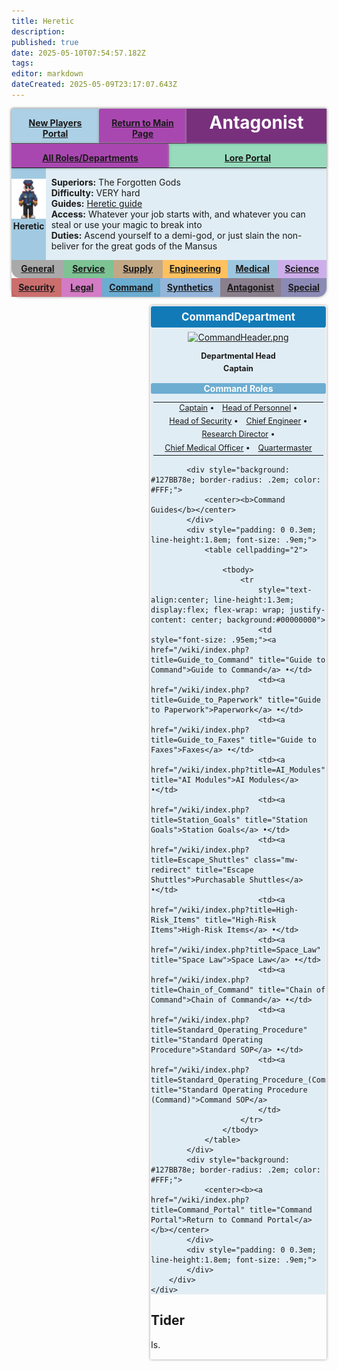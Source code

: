 ```yaml
---
title: Heretic
description: 
published: true
date: 2025-05-10T07:54:57.182Z
tags: 
editor: markdown
dateCreated: 2025-05-09T23:17:07.643Z
---
```


<div
    style="box-shadow: 0 0 .3em #999; border-radius: .2em .2em 1em 1em; margin-bottom: 0.5em; align-content: start; display: flex; flex-flow: row wrap;">
    <div
        style="box-shadow: 0 0 .3em 0 #999; border: solid; border-width: 0 0 1px 0; background: #6CADD28e; border-radius: .2em 0em 0em 0; color: 127BB7; padding: 1em .8em .5em; float:left; flex-basis: 7%; flex-grow: 1;">
        <center><b><a href="/wiki/index.php?title=New_Players_Portal" title="New Players Portal">New Players
                    Portal</a></b></center>
    </div>
    <div
        style="box-shadow: 0 0 .3em 0 #999; border: solid; border-width: 0 0 1px 0; background: #a947b0; border-radius: .2em 0em 0em 0; color: 127BB7; padding: 1em .8em .5em; float:left; flex-basis: 7%; flex-grow: 1;">
        <center><b><a href="/wiki/index.php?title=home" title="Main Page">Return to Main Page</a></b></center>
    </div>
    <div
        style="box-shadow: 0 0 .3em 0 #999; color: #fff; background: #78307d; padding: .4em .8em .5em; flex-basis: 40%;">
        <center><b><span style="font-size:200%;color:{{{textcolor}}};">Antagonist</span></b></center>
    </div>
    <div
        style="box-shadow: 0 0 .3em 0 #999; border: solid; border-width: 0 0 1px 0; background: #a947b0; border-radius: 0em .2em 0em 0em; padding: 1em .8em .5em; float:right; flex-basis: 7%; flex-grow: 1;">
        <center><b><a href="/LRP/roles" title="Roles">All Roles/Departments</a></b></center>
    </div>
    <div
        style="box-shadow: 0 0 .3em 0 #999; border: solid; border-width: 0 0 1px 0; background: #47C1898e; border-radius: .2em 0em 0em 0; color: 127BB7; padding: 1em .8em .5em; float:left; flex-basis: 7%; flex-grow: 1;">
        <center><b><a href="/en/LRP/Lore" title="Lore Portal">Lore Portal</a></b></center>
    </div>
    <div style="flex-basis: 100%; flex-grow: 1; padding: 0; background: #127BB71e">
        <div style="overflow: auto; align-items: stretch; display: flex;">
            <div style="background: #127BB74e; width: 6em; height:inherit; float:left; margin-right: .5em;">
                <center><br><a href="/lrp/roles/command/head_of_personnel.png" class="image"><img alt="head_of_personnel.png"
                            src="/lrp/roles/command/head_of_personnel.png" decoding="async" width="64"
                            height="64"></a><br><b>Heretic</b></center>
            </div>
            <div style="float:left; padding: 0 .1em 0">
                <p><b>Superiors:</b> The Forgotten Gods <!-- Add your Superior Job title and the link to the job page -->
                    <br><b>Difficulty:</b>  VERY hard
                    <br><b>Guides:</b> <a href="/wiki/index.php?title=Heretic_Guide"
                        title="Heretic Guide">Heretic guide</a>
                    <br><b>Access:</b> Whatever your job starts with, and whatever you can steal or use your magic to break into
                    <br><b>Duties:</b> Ascend yourself to a demi-god, or just slain the non-beliver for the great gods of the Mansus
                </p>
            </div>
        </div>
    </div>
    <div
        style="background: #7777779e; border-radius: 0em 0em 0em 1em; padding: .4em .8em .5em; flex-basis: 7%; flex-grow: 1; text-align: center;">
        <b><a href="/en/LRP/Roles/General" title="General Portal">General</a></b>
    </div>
    <div style="background: #30A0559e; padding: .4em .8em .5em; flex-basis: 6%; flex-grow: 1; text-align: center;"><b><a
                href="/en/LRP/Roles/Service" title="Service Portal">Service</a></b></div>
    <div style="background: #A0743E9e; padding: .4em .8em .5em; flex-basis: 6%; flex-grow: 1; text-align: center;"><b><a
                href="/en/LRP/Roles/Supply" title="Supply Portal">Supply</a></b></div>
    <div style="background: #FF9D009e; padding: .4em .8em .5em; flex-basis: 6%; flex-grow: 1; text-align: center;"><b><a
                href="/en/LRP/Roles/Engineering" title="Engineering Portal">Engineering</a></b></div>
    <div style="background: #63A7CC9e; padding: .4em .8em .5em; flex-basis: 6%; flex-grow: 1; text-align: center;"><b><a
                href="/en/LRP/Roles/Medical" title="Medical Portal">Medical</a></b></div>
    <div style="background: #B17FE09e; padding: .4em .8em .5em; flex-basis: 6%; flex-grow: 1; text-align: center;"><b><a
                href="/en/LRP/Roles/Science" title="Science Portal">Science</a></b></div>
    <div style="background: #AD18189e; padding: .4em .8em .5em; flex-basis: 6%; flex-grow: 1; text-align: center;"><b><a
                href="/en/LRP/Roles/Secuity" title="Security Portal">Security</a></b></div>
    <div style="background: #BA2CA29e; padding: .4em .75em .5em; flex-basis: 6%; flex-grow: 1; text-align: center;">
        <b><a href="/en/LRP/Roles/Legal" title="Legal Portal">Legal</a></b>
    </div>
    <div style="background: #127BB79e; padding: .4em .8em .5em; flex-basis: 6%; flex-grow: 1; text-align: center;"><b><a
                href="/en/LRP/Roles/Command" title="Command Portal">Command</a></b></div>
    <div style="background: #5589C59e; padding: .4em .8em .5em; flex-basis: 6%; flex-grow: 1; text-align: center;"><b><a
                href="/en/LRP/Roles/Synthetics" title="Synthetic Portal">Synthetics</a></b></div>
    <div style="background: #4532499e; padding: .4em .8em .5em; flex-basis: 6%; flex-grow: 1; text-align: center;"><b><a
                href="/en/LRP/Roles/Antagonist" title="Antagonist Portal">Antagonist</a></b></div>
    <div
        style="background: #4644899e; border-radius: 0em 0em 1em 0em; padding: .4em .8em .5em; flex-basis: 7%; flex-grow: 1; text-align: center;">
        <b><a href="/en/LRP/Roles/Special" title="Special Jobs Portal">Special</a></b>
    </div>
</div>
<div style="float: right;">
    <div
        style="box-shadow: 0 0 .3em #999; border-radius: .2em; padding: 1px; width: 20em; margin-left: 1.4em; margin-top: 0.5em; margin-bottom: 0.5em; display: inline; float: right;">
        <div
            style="background: #127BB7; border-radius: .2em; color: #FFF; padding: .4em .4em .4em; font-size: 1.2em; line-height:1.2em;">
            <center><span style="font-weight: bold;">CommandDepartment</span></center>
        </div>
        <div class="sidepanel" style="background: #127BB71e; ">
            <div style="padding: 0.5em 0 0 0;">
                <center><a href="/wiki/index.php?title=File:CommandHeader.png" class="image"><img
                            alt="CommandHeader.png" src="/wiki/images/4/4d/CommandHeader.png" decoding="async"
                            width="192" height="64"></a></center>
            </div>
            <div style="font-size: .9em; line-height:1.6em;">
                <center>
                    <p><b>Departmental Head</b><br>
                        <b><a>Captain</a></b>
                    </p>
                </center>
            </div>
            <div style="background: #127BB78e; border-radius: .2em; color: #FFF;">
                <center><b>Command Roles</b></center>
            </div>
            <div style="padding: 0 0.3em; line-height:1.8em; font-size: .9em;">
                <table cellpadding="1">
                    <tbody>
                        <tr style="text-align:center; line-height:1.3em; display:flex; flex-wrap: wrap; justify-content: center;">
                            <td><a href="/LRP/Roles/Command/Captain" title="Captain">Captain</a> •</td>
                            <td><a href="/LRP/Roles/Command/Head_of_Personnel" title="Head of Personnel">Head of Personnel</a> •</td>
                            <td><a href="/LRP/Roles/Command/Head_of_Security" title="Head of Security">Head of Security</a> •</td>
                            <td><a href="/LRP/Roles/Command/Chief_Engineer" title="Chief Engineer">Chief Engineer</a> •</td>
                            <td><a href="/LRP/Roles/Command/Research_Director" title="Research Director">Research Director</a> •</td>
                            <td><a href="/LRP/Roles/Command/Chief_Medical_Officer" title="Chief Medical Officer">Chief Medical Officer</a> •</td>
                            <td><a href="/LRP/Roles/Command/Quartermaster" title="Quartermaster">Quartermaster</a></td>
                        </tr>
                    </tbody>
                </table>
            </div>

            <div style="background: #127BB78e; border-radius: .2em; color: #FFF;">
                <center><b>Command Guides</b></center>
            </div>
            <div style="padding: 0 0.3em; line-height:1.8em; font-size: .9em;">
                <table cellpadding="2">

                    <tbody>
                        <tr
                            style="text-align:center; line-height:1.3em; display:flex; flex-wrap: wrap; justify-content: center; background:#00000000">
                            <td style="font-size: .95em;"><a href="/wiki/index.php?title=Guide_to_Command" title="Guide to Command">Guide to Command</a> •</td>
                            <td><a href="/wiki/index.php?title=Guide_to_Paperwork" title="Guide to Paperwork">Paperwork</a> •</td>
                            <td><a href="/wiki/index.php?title=Guide_to_Faxes" title="Guide to Faxes">Faxes</a> •</td>
                            <td><a href="/wiki/index.php?title=AI_Modules" title="AI Modules">AI Modules</a> •</td>
                            <td><a href="/wiki/index.php?title=Station_Goals" title="Station Goals">Station Goals</a> •</td>
                            <td><a href="/wiki/index.php?title=Escape_Shuttles" class="mw-redirect" title="Escape Shuttles">Purchasable Shuttles</a> •</td>
                            <td><a href="/wiki/index.php?title=High-Risk_Items" title="High-Risk Items">High-Risk Items</a> •</td>
                            <td><a href="/wiki/index.php?title=Space_Law" title="Space Law">Space Law</a> •</td>
                            <td><a href="/wiki/index.php?title=Chain_of_Command" title="Chain of Command">Chain of Command</a> •</td>
                            <td><a href="/wiki/index.php?title=Standard_Operating_Procedure" title="Standard Operating Procedure">Standard SOP</a> •</td>
                            <td><a href="/wiki/index.php?title=Standard_Operating_Procedure_(Command)" title="Standard Operating Procedure (Command)">Command SOP</a>
                            </td>
                        </tr>
                    </tbody>
                </table>
            </div>
            <div style="background: #127BB78e; border-radius: .2em; color: #FFF;">
                <center><b><a href="/wiki/index.php?title=Command_Portal" title="Command Portal">Return to Command Portal</a></b></center>
            </div>
            <div style="padding: 0 0.3em; line-height:1.8em; font-size: .9em;">
            </div>
        </div>
    </div>
</div>
<h2>Tider</h2> 
<p>Is.</p>